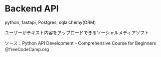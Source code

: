 # Backend API
python, fastapi, Postgres, sqlalchemy(ORM)

ユーザーがテキスト内容をアップロードできるソーシャルメディアソフト

ソース：Python API Development - Comprehensive Course for Beginners　＠freeCodeCamp.org
